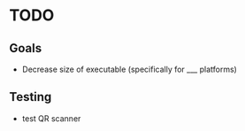 # TODO

## Goals

- Decrease size of executable (specifically for \_\_\_ platforms)

## Testing

- test QR scanner
